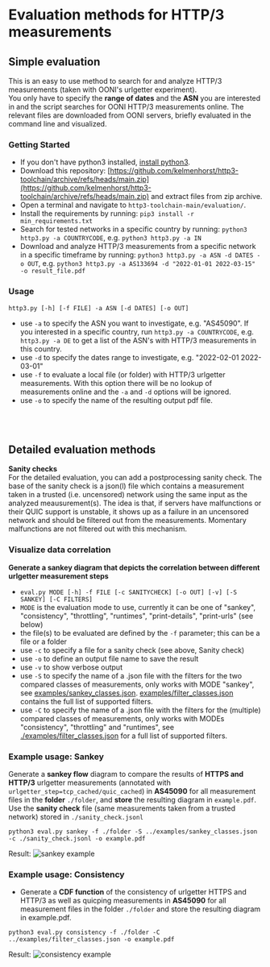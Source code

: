 # Evaluation methods for HTTP/3 measurements

## Simple evaluation
This is an easy to use method to search for and analyze HTTP/3 measurements (taken with OONI's urlgetter experiment). <br/>
You only have to specify the **range of dates** and the **ASN** you are interested in and the script searches for OONI HTTP/3 measurements online. The relevant files are downloaded from OONI servers, briefly evaluated in the command line and visualized.

### Getting Started
- If you don't have python3 installed, [install python3](https://www.python.org/downloads/).
- Download this repository: [https://github.com/kelmenhorst/http3-toolchain/archive/refs/heads/main.zip](https://github.com/kelmenhorst/http3-toolchain/archive/refs/heads/main.zip) and extract files from zip archive.
- Open a terminal and navigate to ```http3-toolchain-main/evaluation/```.
- Install the requirements by running: ```pip3 install -r min_requirements.txt```
- Search for tested networks in a specific country by running: ```python3 http3.py -a COUNTRYCODE```, e.g. ```python3 http3.py -a IN```
- Download and analyze HTTP/3 measurements from a specific network in a specific timeframe by running: ```python3 http3.py -a ASN -d DATES -o OUT```, e.g. ```python3 http3.py -a AS133694 -d "2022-01-01 2022-03-15" -o result_file.pdf```


### Usage
```http3.py [-h] [-f FILE] -a ASN [-d DATES] [-o OUT]```
- use ```-a``` to specify the ASN you want to investigate, e.g. "AS45090". If you interested in a specific country, run ```http3.py -a COUNTRYCODE```, e.g. ```http3.py -a DE``` to get a list of the ASN's with HTTP/3 measurements in this country.
- use ```-d``` to specify the dates range to investigate, e.g. "2022-02-01 2022-03-01"
- use ```-f``` to evaluate a local file (or folder) with HTTP/3 urlgetter measurements. With this option there will be no lookup of measurements online and the ```-a``` and ```-d``` options will be ignored.
- use ```-o``` to specify the name of the resulting output pdf file.

<br/>
<br/>


## Detailed evaluation methods

**Sanity checks** <br/>
For the detailed evaluation, you can add a postprocessing sanity check. The base of the sanity check is a json(l) file which contains a measurement taken in a trusted (i.e. uncensored) network using the same input as the analyzed meausurement(s). The idea is that, if servers have malfunctions or their QUIC support is unstable, it shows up as a failure in an uncensored network and should be filtered out from the measurements. Momentary malfunctions are not filtered out with this mechanism.


### Visualize data correlation
**Generate a sankey diagram that depicts the correlation between different urlgetter measurement steps**
- ```eval.py MODE [-h] -f FILE [-c SANITYCHECK] [-o OUT] [-v] [-S SANKEY] [-C FILTERS]```
- ```MODE``` is the evaluation mode to use, currently it can be one of "sankey", "consistency", "throttling", "runtimes", "print-details", "print-urls" (see below)
- the file(s) to be evaluated are defined by the ```-f``` parameter; this can be a file or a folder
- use ```-c``` to specify a file for a sanity check (see above, Sanity check)
- use ```-o``` to define an output file name to save the result
- use ```-v``` to show verbose output
- use ```-S``` to specify the name of a .json file with the filters for the two compared classes of measurements, only works with MODE "sankey",  see [examples/sankey_classes.json](examples/sankey_classes.json). [examples/filter_classes.json](examples/filter_classes.json) contains the full list of supported filters.
- use ```-C``` to specify the name of a .json file with the filters for the (multiple) compared classes of measurements, only works with MODEs "consistency", "throttling" and "runtimes", see [./examples/filter_classes.json](examples/filter_classes.json) for a full list of supported filters.

### **Example usage: Sankey**
Generate a **sankey flow** diagram to compare the results of **HTTPS and HTTP/3** urlgetter measurements (annotated with ```urlgetter_step=tcp_cached/quic_cached```) in **AS45090** for all measurement files in the **folder** ```./folder```, and **store** the resulting diagram in ```example.pdf```. Use the **sanity check** file (same measurements taken from a trusted network) stored in ```./sanity_check.jsonl```
```
python3 eval.py sankey -f ./folder -S ../examples/sankey_classes.json -c ./sanity_check.jsonl -o example.pdf
```
Result: 
![sankey example](examples/sankey.png)


### **Example usage: Consistency**
- Generate a **CDF function** of the consistency of urlgetter HTTPS and HTTP/3 as well as quicping measurements in **AS45090** for all measurement files in the folder ```./folder``` and store the resulting diagram in example.pdf.
```
python3 eval.py consistency -f ./folder -C ../examples/filter_classes.json -o example.pdf
```
Result:
![consistency example](examples/consistency.png)